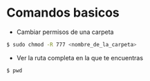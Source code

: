 # Comandos basicos

- Cambiar permisos de una carpeta
```sh
$ sudo chmod -R 777 <nombre_de_la_carpeta>
```

- Ver la ruta completa en la que te encuentras
```sh
$ pwd
```
